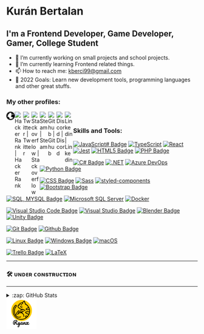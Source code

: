 # Kurán Bertalan 

## I'm a Frontend Developer, Game Developer, Gamer, College Student
- 🔭 I’m currently working on small projects and school projects.
- 🌱 I’m currently learning Frontend related things.
- 📫 How to reach me: kberci99@gmail.com
- 🥅 2022 Goals: Learn new development tools, programming languages and other great stuffs.

### My other profiles:

[<img align="left" alt="Website" width="22px" src="https://raw.githubusercontent.com/iconic/open-iconic/master/svg/globe.svg" />][website]
[<img align="left" alt="HackerRank | HackerRank" width="22px" src="https://cdn.jsdelivr.net/npm/simple-icons@v3/icons/hackerrank.svg" />][hackerrank]
[<img align="left" alt="Twitter | Twitter" width="22px" src="https://cdn.jsdelivr.net/npm/simple-icons@v3/icons/twitter.svg" />][twitter]
[<img align="left" alt="Stackoverflow | Stackoverflow" width="22px" src="https://cdn.jsdelivr.net/npm/simple-icons@v3/icons/stackoverflow.svg" />][stackoverflow]
[<img align="left" alt="Steam | Steam" width="22px" src="https://cdn.jsdelivr.net/npm/simple-icons@v3/icons/steam.svg" />][steam]
[<img align="left" alt="Github | Github" width="22px" src="https://cdn.jsdelivr.net/npm/simple-icons@v3/icons/github.svg" />][github]
[<img align="left" alt="Discord | Discord" width="22px" src="https://cdn.jsdelivr.net/npm/simple-icons@v3/icons/discord.svg" />][discord]
[<img align="left" alt="Linkedin | Linkedin" width="22px" src="https://cdn.jsdelivr.net/npm/simple-icons@v3/icons/linkedin.svg" />][linkedin]
<br />

### Skills and Tools:

[![JavaScript# Badge](https://img.shields.io/badge/-JavaScript-yellow?style=for-the-badge&labelColor=black&logo=javascript&logoColor=yellow)](#)
[![TypeScript](https://img.shields.io/static/v1?style=for-the-badge&message=TypeScript&color=3178C6&logo=TypeScript&logoColor=FFFFFF&label=)](#)
[![React](https://img.shields.io/static/v1?style=for-the-badge&message=React&color=222222&logo=React&logoColor=61DAFB&label=)](#)
[![Jest](https://img.shields.io/static/v1?style=for-the-badge&message=Jest&color=C21325&logo=Jest&logoColor=FFFFFF&label=)](#)
[![HTML5 Badge](https://img.shields.io/badge/-HTML-orange?style=for-the-badge&labelColor=black&logo=html5&logoColor=orange)](#)
[![PHP Badge](https://img.shields.io/badge/-PHP-9cf?style=for-the-badge&labelColor=black&logo=php&logoColor=9cf)](#)

[![C# Badge](https://img.shields.io/badge/-C_Sharp-pink?style=for-the-badge&labelColor=black&logo=c-sharp&logoColor=purple)](#)
[![.NET](https://img.shields.io/static/v1?style=for-the-badge&message=.NET&color=512BD4&logo=.NET&logoColor=FFFFFF&label=)](#)
[![Azure DevOps](https://img.shields.io/static/v1?style=for-the-badge&message=Azure+DevOps&color=0078D7&logo=Azure+DevOps&logoColor=FFFFFF&label=)](#)
[![Python Badge](https://img.shields.io/badge/-Python-3776AB?style=for-the-badge&labelColor=black&logo=python&logoColor=blue)](#)

[![CSS Badge](https://img.shields.io/badge/-CSS-blue?style=for-the-badge&labelColor=black&logo=css3&logoColor=blue)](#)
[![Sass](https://img.shields.io/static/v1?style=for-the-badge&message=Sass&color=CC6699&logo=Sass&logoColor=FFFFFF&label=)](#)
[![styled-components](https://img.shields.io/static/v1?style=for-the-badge&message=styled-components&color=DB7093&logo=styled-components&logoColor=FFFFFF&label=)](#)
[![Bootstrap Badge](https://img.shields.io/badge/-Bootstrap-purple?style=for-the-badge&labelColor=black&logo=bootstrap&logoColor=purple)](#)

[![SQL, MYSQL Badge](https://img.shields.io/badge/-SQL--MYSQL-grey?style=for-the-badge&labelColor=black&logo=mysql&logoColor=white)](#)
[![Microsoft SQL Server](https://img.shields.io/static/v1?style=for-the-badge&message=Microsoft+SQL+Server&color=CC2927&logo=Microsoft+SQL+Server&logoColor=FFFFFF&label=)](#)
[![Docker](https://img.shields.io/static/v1?style=for-the-badge&message=Docker&color=2496ED&logo=Docker&logoColor=FFFFFF&label=)](#)

[![Visual Studio Code Badge](https://img.shields.io/badge/-Visual_Studio_Code-3776AB?style=for-the-badge&labelColor=black&logo=visual-studio-code&logoColor=blue)](#)
[![Visual Studio Badge](https://img.shields.io/badge/-Visual_Studio-e535ab?style=for-the-badge&labelColor=black&logo=visual-studio&logoColor=purple)](#)
[![Blender Badge](https://img.shields.io/badge/-Blender-brown?style=for-the-badge&labelColor=black&logo=blender&logoColor=orange)](#)
[![Unity Badge](https://img.shields.io/badge/-Unity-black?style=for-the-badge&labelColor=black&logo=unity&logoColor=white)](#)

[![Git Badge](https://img.shields.io/badge/-Git-important?style=for-the-badge&labelColor=black&logo=git&logoColor=important)](#)
[![Github Badge](https://img.shields.io/badge/-Github-black?style=for-the-badge&labelColor=black&logo=github&logoColor=white)](#)

[![Linux Badge](https://img.shields.io/badge/-Linux-black?style=for-the-badge&labelColor=grey&logo=linux&logoColor=white)](#)
[![Windows Badge](https://img.shields.io/badge/-Windows-blue?style=for-the-badge&labelColor=blue&logo=windows&logoColor=white)](#)
[![macOS](https://img.shields.io/static/v1?style=for-the-badge&message=macOS&color=000000&logo=macOS&logoColor=FFFFFF&label=)](#)

[![Trello Badge](https://img.shields.io/badge/-Trello-blue?style=for-the-badge&labelColor=blue&logo=trello&logoColor=white)](#)
[![LaTeX](https://img.shields.io/static/v1?style=for-the-badge&message=LaTeX&color=008080&logo=LaTeX&logoColor=FFFFFF&label=)](#)


---

### 🛠 ᴜɴᴅᴇʀ ᴄᴏɴsᴛʀᴜᴄᴛɪᴏɴ


---

<details>
  <summary>:zap: GitHub Stats</summary>

  ![Kuran Bertalan github stats](https://github-readme-stats.vercel.app/api?username=Kuran-Bertalan&show_icons=true&theme=tokyonight&custom_title=Kuran-Bertalan-Github-stats:)

</details>

<img src="https://github.com/Kuran-Bertalan/Kuran-Bertalan/blob/main/images/small-logo.png" width="80">

[hackerrank]: https://www.hackerrank.com/Ryanxx
[trello]: https://trello.com/bertalan_kuran
[website]: https://github.com/Kuran-Bertalan/Kuran-Bertalan
[steam]: https://steamcommunity.com/id/04Ryanx06/
[twitter]: https://twitter.com/BertalanKuran
[stackoverflow]: https://stackoverflow.com/users/14094570/ryanx?tab=profile
[github]: https://github.com/Kuran-Bertalan
[discord]: https://discord.com
[linkedin]: https://www.linkedin.com/in/bertalan-kurán-977865246/

